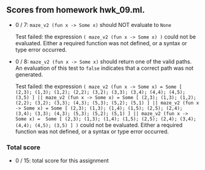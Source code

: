 ## Scores from homework hwk_09.ml.

+ 0 / 7: ``maze_v2 (fun x -> Some x)`` should NOT evaluate to  ``None``

    Test failed: the expression ``( maze_v2 (fun x -> Some x) )`` could not be evaluated.
  Either a required function was not defined, or a syntax or type error occurred.

+ 0 / 8: ``maze_v2 (fun x -> Some x)`` should return one of the valid paths. An evaluation of this test to ``false`` indicates that a correct path was not generated.

    Test failed: the expression ``( maze_v2 (fun x -> Some x) = Some [ (2,3); (1,3); (1,2); (2,2); (3,2); (3,3); (3,4); (4,4); (4,5); (3,5) ] || maze_v2 (fun x -> Some x) = Some [ (2,3); (1,3); (1,2); (2,2); (3,2); (3,3); (4,3); (5,3); (5,2); (5,1) ] || maze_v2 (fun x -> Some x) = Some [ (2,3); (1,3); (1,4); (1,5); (2,5); (2,4); (3,4); (3,3); (4,3); (5,3); (5,2); (5,1) ] || maze_v2 (fun x -> Some x) =  Some [ (2,3); (1,3); (1,4); (1,5); (2,5); (2,4); (3,4); (4,4); (4,5); (3,5) ] )`` could not be evaluated.
  Either a required function was not defined, or a syntax or type error occurred.

### Total score

+ 0 / 15: total score for this assignment

